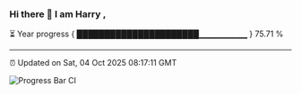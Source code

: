 ### Hi there 👋 I am Harry , 

⏳ Year progress { ██████████████████████▁▁▁▁▁▁▁▁ } 75.71 %

---

⏰ Updated on Sat, 04 Oct 2025 08:17:11 GMT

![Progress Bar CI](https://github.com/duykhang68/duykhang68/workflows/Progress%20Bar%20CI/badge.svg)
